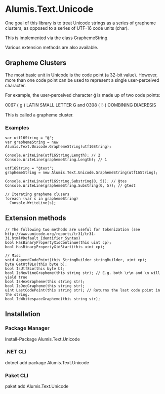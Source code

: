 # Alumis.Text.Unicode

One goal of this library is to treat Unicode strings as a series of grapheme clusters, as opposed to a series of UTF-16 code units (char).

This is implemented via the class GraphemeString.

Various extension methods are also available.

## Grapheme Clusters

The most basic unit in Unicode is the code point (a 32-bit value). However, more than one code point can be used to represent a single user-perceived character.

For example, the user-perceived character g̈ is made up of two code points:

0067 ( g ) LATIN SMALL LETTER G and
0308 ( ◌̈ ) COMBINING DIAERESIS

This is called a grapheme cluster.

### Examples

```
var utf16String = "g̈";
var graphemeString = new Alumis.Text.Unicode.GraphemeString(utf16String);

Console.WriteLine(utf16String.Length); // 2
Console.WriteLine(graphemeString.Length); // 1

utf16String = "g̈test";
graphemeString = new Alumis.Text.Unicode.GraphemeString(utf16String);

Console.WriteLine(utf16String.Substring(0, 5)); // g̈tes
Console.WriteLine(graphemeString.Substring(0, 5)); // g̈test

// Iterating grapheme clusers
foreach (var s in graphemeString)
  Console.WriteLine(s);
```

## Extension methods
```
// The following two methods are useful for tokenization (see http://www.unicode.org/reports/tr31/tr31-31.html#Default_Identifier_Syntax)
bool HasBinaryPropertyXidContinue(this uint cp);
bool HasBinaryPropertyXidStart(this uint cp);

// Misc
void AppendCodePoint(this StringBuilder stringBuilder, uint cp);
byte GetUtf8Lo(this byte b);
bool IsUtf8Lo(this byte b);
bool IsNewlineGrapheme(this string str); // E.g. both \r\n and \n will yield true
bool IsHexGrapheme(this string str);
bool IsDecGrapheme(this string str);
uint LastCodePoint(this string str); // Returns the last code point in the string.
bool IsWhitespaceGrapheme(this string str);
```
## Installation

### Package Manager

Install-Package Alumis.Text.Unicode

### .NET CLI

dotnet add package Alumis.Text.Unicode

### Paket CLI

paket add Alumis.Text.Unicode
